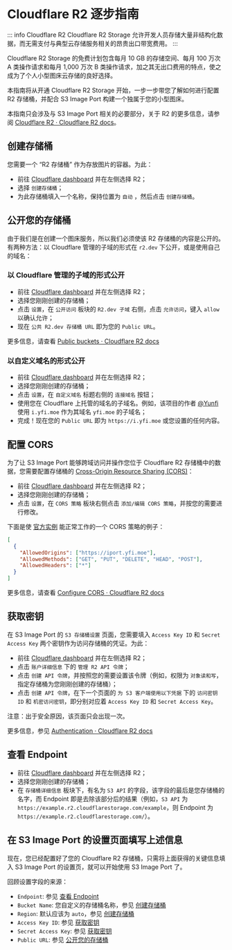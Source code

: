 # Cloudflare R2 逐步指南

::: info Cloudflare R2
Cloudflare R2 Storage 允许开发人员存储大量非结构化数据，而无需支付与典型云存储服务相关的昂贵出口带宽费用。
:::

Cloudflare R2 Storage 的免费计划包含每月 10 GB 的存储空间、每月 100 万次 A 类操作请求和每月 1,000 万次 B 类操作请求，加之其无出口费用的特点，使之成为了个人小型图床云存储的良好选择。

本指南将从开通 Cloudflare R2 Storage 开始，一步一步带您了解如何进行配置 R2 存储桶，并配合 S3 Image Port 构建一个独属于您的小型图床。

本指南只会涉及与 S3 Image Port 相关的必要部分，关于 R2 的更多信息，请参阅 [Cloudflare R2 · Cloudflare R2 docs](https://developers.cloudflare.com/r2/)。

## 创建存储桶

您需要一个 “R2 存储桶” 作为存放图片的容器。为此：

- 前往 [Cloudflare dashboard](https://dash.cloudflare.com/) 并在左侧选择 R2；
- 选择 `创建存储桶`；
- 为此存储桶填入一个名称，保持位置为 `自动` ，然后点击 `创建存储桶`。

## 公开您的存储桶

由于我们是在创建一个图床服务，所以我们必须使该 R2 存储桶的内容是公开的。有两种方法：以 Cloudflare 管理的子域的形式在 `r2.dev` 下公开，或是使用自己的域名：

### 以 Cloudflare 管理的子域的形式公开

- 前往 [Cloudflare dashboard](https://dash.cloudflare.com/) 并在左侧选择 R2；
- 选择您刚刚创建的存储桶；
- 点击 `设置`，在 `公开访问` 板块的 `R2.dev 子域` 右侧，点击 `允许访问`，键入 `allow` 以确认允许；
- 现在 `公共 R2.dev 存储桶 URL` 即为您的 `Public URL`。

更多信息，请查看 [Public buckets · Cloudflare R2 docs](https://developers.cloudflare.com/r2/buckets/public-buckets/)

### 以自定义域名的形式公开

- 前往 [Cloudflare dashboard](https://dash.cloudflare.com/) 并在左侧选择 R2；
- 选择您刚刚创建的存储桶；
- 点击 `设置`，在 `自定义域名` 标题右侧的 `连接域名` 按钮；
- 使用您在 Cloudflare 上托管的域名的子域名。例如，该项目的作者 [@Yunfi](https://github.com/yy4382) 使用 `i.yfi.moe` 作为其域名 `yfi.moe` 的子域名；
- 完成！现在您的 `Public URL` 即为 `https://i.yfi.moe` 或您设置的任何内容。

## 配置 CORS

为了让 S3 Image Port 能够跨域访问并操作您位于 Cloudflare R2 存储桶中的数据，您需要配置存储桶的 [Cross-Origin Resource Sharing (CORS)](https://developer.mozilla.org/en-US/docs/Web/HTTP/CORS)：

- 前往 [Cloudflare dashboard](https://dash.cloudflare.com/) 并在左侧选择 R2；
- 选择您刚刚创建的存储桶；
- 点击 `设置`，在 `CORS 策略` 板块右侧点击 `添加/编辑 CORS 策略`，并按您的需要进行修改。

下面是使 [官方实例](https://iport.yfi.moe) 能正常工作的一个 CORS 策略的例子：

```json
[
  {
    "AllowedOrigins": ["https://iport.yfi.moe"],
    "AllowedMethods": ["GET", "PUT", "DELETE", "HEAD", "POST"],
    "AllowedHeaders": ["*"]
  }
]
```

更多信息，请查看 [Configure CORS · Cloudflare R2 docs](https://developers.cloudflare.com/r2/buckets/cors/)

## 获取密钥

在 S3 Image Port 的 `S3 存储桶设置` 页面，您需要填入 `Access Key ID` 和 `Secret Access Key` 两个密钥作为访问存储桶的凭证。为此：

- 前往 [Cloudflare dashboard](https://dash.cloudflare.com/) 并在左侧选择 R2；
- 点击 `账户详细信息` 下的 `管理 R2 API 令牌`；
- 点击 `创建 API 令牌`，并按照您的需要设置该令牌（例如，权限为 `对象读和写`，指定存储桶为您刚刚创建的存储桶）；
- 点击 `创建 API 令牌`，在下一个页面的 `为 S3 客户端使用以下凭据` 下的 `访问密钥 ID` 和 `机密访问密钥`，即分别对应着 `Access Key ID` 和 `Secret Access Key`。

注意：出于安全原因，该页面只会出现一次。

更多信息，参见 [Authentication · Cloudflare R2 docs](https://developers.cloudflare.com/r2/api/s3/tokens/)

## 查看 Endpoint

- 前往 [Cloudflare dashboard](https://dash.cloudflare.com/) 并在左侧选择 R2；
- 选择您刚刚创建的存储桶；
- 在 `存储桶详细信息` 板块下，有名为 `S3 API` 的字段，该字段的最后是您存储桶的名字，而 Endpoint 即是去除该部分后的结果（例如，`S3 API` 为 `https://example.r2.cloudflarestorage.com/example`，则 Endpoint 为 `https://example.r2.cloudflarestorage.com/`）。

## 在 S3 Image Port 的设置页面填写上述信息

现在，您已经配置好了您的 Cloudflare R2 存储桶，只需将上面获得的关键信息填入 S3 Image Port 的设置页，就可以开始使用 S3 Image Port 了。

回顾设置字段的来源：

- `Endpoint`: 参见 [查看 Endpoint](#查看-endpoint)
- `Bucket Name`: 您自定义的存储桶名称，参见 [创建存储桶](#创建存储桶)
- `Region`: 默认应该为 `auto`，参见 [创建存储桶](#创建存储桶)
- `Access Key ID`: 参见 [获取密钥](#获取密钥)
- `Secret Access Key`: 参见 [获取密钥](#获取密钥)
- `Public URL`: 参见 [公开您的存储桶](#公开您的存储桶)

